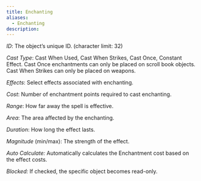 ```yaml
---
title: Enchanting
aliases:
  - Enchanting
description:
---
```

_ID_: The object’s unique ID. (character limit: 32)

_Cast Type_: Cast When Used, Cast When Strikes, Cast Once, Constant Effect. Cast Once enchantments can only be placed on scroll book objects. Cast When Strikes can only be placed on weapons.

_Effects_: Select effects associated with enchanting.

_Cost_: Number of enchantment points required to cast enchanting.

_Range_: How far away the spell is effective.

_Area_: The area affected by the enchanting.

_Duration_: How long the effect lasts.

_Magnitude_ (min/max): The strength of the effect.

_Auto Calculate:_ Automatically calculates the Enchantment cost based on the effect costs.

_Blocked:_ If checked, the specific object becomes read-only.
